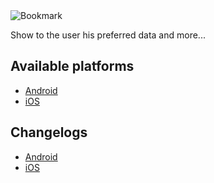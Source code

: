 <img class="img-overview" src="/navitia_sdk_docs/assets/img/bookmark.svg" alt="Bookmark">

Show to the user his preferred data and more...

## Available platforms

* [Android](android/index.md)
* [iOS](ios/index.md)

## Changelogs

* [Android](android/changelogs.md)
* [iOS](ios/changelogs.md)
